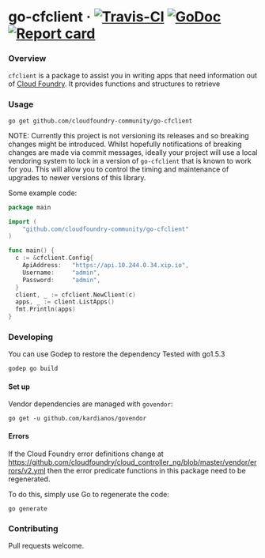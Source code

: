 # go-cfclient &middot; [![Travis-CI](https://travis-ci.org/cloudfoundry-community/go-cfclient.svg)](https://travis-ci.org/cloudfoundry-community/go-cfclient) [![GoDoc](https://godoc.org/github.com/cloudfoundry-community/go-cfclient?status.svg)](http://godoc.org/github.com/cloudfoundry-community/go-cfclient) [![Report card](https://goreportcard.com/badge/github.com/cloudfoundry-community/go-cfclient)](https://goreportcard.com/report/github.com/cloudfoundry-community/go-cfclient)

### Overview

`cfclient` is a package to assist you in writing apps that need information out of [Cloud Foundry](http://cloudfoundry.org). It provides functions and structures to retrieve


### Usage

```
go get github.com/cloudfoundry-community/go-cfclient
```

NOTE: Currently this project is not versioning its releases and so breaking changes might be introduced. Whilst hopefully notifications of breaking changes are made via commit messages, ideally your project will use a local vendoring system to lock in a version of `go-cfclient` that is known to work for you. This will allow you to control the timing and maintenance of upgrades to newer versions of this library.

Some example code:

```go
package main

import (
	"github.com/cloudfoundry-community/go-cfclient"
)

func main() {
  c := &cfclient.Config{
    ApiAddress:   "https://api.10.244.0.34.xip.io",
    Username:     "admin",
    Password:     "admin",
  }
  client, _ := cfclient.NewClient(c)
  apps, _ := client.ListApps()
  fmt.Println(apps)
}
```

### Developing

You can use Godep to restore the dependency
Tested with go1.5.3
```bash
godep go build
```

#### Set up

Vendor dependencies are managed with `govendor`:

```
go get -u github.com/kardianos/govendor
```

#### Errors

If the Cloud Foundry error definitions change at https://github.com/cloudfoundry/cloud_controller_ng/blob/master/vendor/errors/v2.yml then the error predicate functions in this package need to be regenerated.

To do this, simply use Go to regenerate the code:

```
go generate
```

### Contributing

Pull requests welcome.
